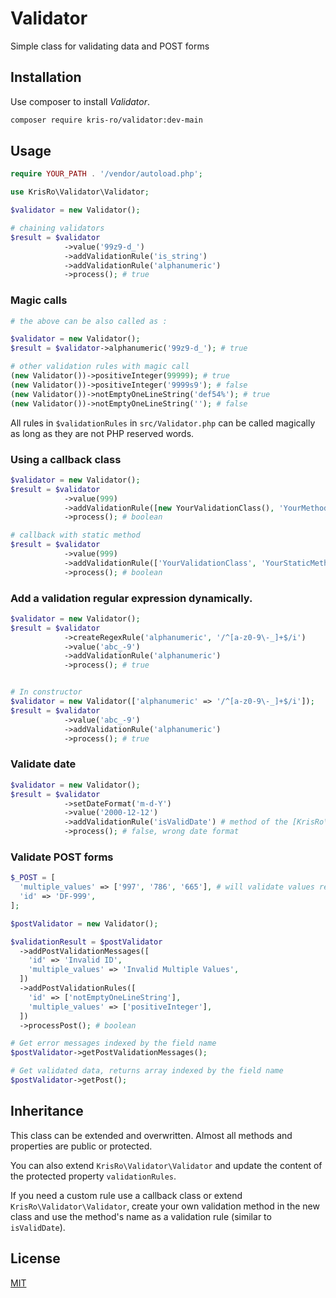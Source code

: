 # Validator

Simple class for validating data and POST forms

## Installation

Use composer to install *Validator*.

```bash
composer require kris-ro/validator:dev-main
```

## Usage

```php
require YOUR_PATH . '/vendor/autoload.php';

use KrisRo\Validator\Validator;

$validator = new Validator();

# chaining validators
$result = $validator
            ->value('99z9-d_')
            ->addValidationRule('is_string')
            ->addValidationRule('alphanumeric')
            ->process(); # true
```
### Magic calls
```php
# the above can be also called as :

$validator = new Validator();
$result = $validator->alphanumeric('99z9-d_'); # true

# other validation rules with magic call
(new Validator())->positiveInteger(99999); # true
(new Validator())->positiveInteger('9999s9'); # false
(new Validator())->notEmptyOneLineString('def54%'); # true
(new Validator())->notEmptyOneLineString(''); # false
```
All rules in `$validationRules` in `src/Validator.php` can be called magically as long as they are not PHP reserved words.

### Using a callback class
```php
$validator = new Validator();
$result = $validator
            ->value(999)
            ->addValidationRule([new YourValidationClass(), 'YourMethod'])
            ->process(); # boolean

# callback with static method
$result = $validator
            ->value(999)
            ->addValidationRule(['YourValidationClass', 'YourStaticMethod'])
            ->process(); # boolean
```
### Add a validation regular expression dynamically.
```php
$validator = new Validator();
$result = $validator
            ->createRegexRule('alphanumeric', '/^[a-z0-9\-_]+$/i')
            ->value('abc_-9')
            ->addValidationRule('alphanumeric')
            ->process(); # true


# In constructor
$validator = new Validator(['alphanumeric' => '/^[a-z0-9\-_]+$/i']);
$result = $validator
            ->value('abc_-9')
            ->addValidationRule('alphanumeric')
            ->process(); # true
```
### Validate date
```php
$validator = new Validator();
$result = $validator
            ->setDateFormat('m-d-Y')
            ->value('2000-12-12')
            ->addValidationRule('isValidDate') # method of the [KrisRo\Validator\Validator] class
            ->process(); # false, wrong date format
```
### Validate POST forms
```php
$_POST = [
  'multiple_values' => ['997', '786', '665'], # will validate values recursively 
  'id' => 'DF-999',
];

$postValidator = new Validator();

$validationResult = $postValidator
  ->addPostValidationMessages([
    'id' => 'Invalid ID',
    'multiple_values' => 'Invalid Multiple Values',
  ])
  ->addPostValidationRules([
    'id' => ['notEmptyOneLineString'],
    'multiple_values' => ['positiveInteger'],
  ])
  ->processPost(); # boolean

# Get error messages indexed by the field name
$postValidator->getPostValidationMessages();

# Get validated data, returns array indexed by the field name
$postValidator->getPost();
```

## Inheritance
This class can be extended and overwritten. Almost all methods and properties are public or protected.

You can also extend `KrisRo\Validator\Validator` and update the content of the protected property `validationRules`.

If you need a custom rule use a callback class or extend `KrisRo\Validator\Validator`, create your own validation method in the new class and use the method's name as a validation rule (similar to `isValidDate`).

## License

[MIT](https://choosealicense.com/licenses/mit/)